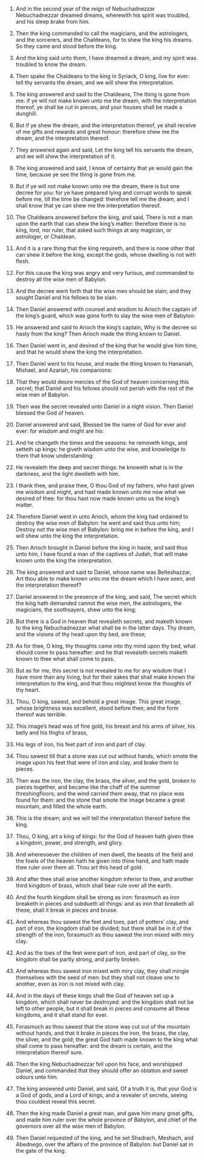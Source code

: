 1. And in the second year of the reign of Nebuchadnezzar
Nebuchadnezzar dreamed dreams, wherewith his spirit was troubled, and
his sleep brake from him.

2. Then the king commanded to call the magicians, and the
astrologers, and the sorcerers, and the Chaldeans, for to shew the
king his dreams. So they came and stood before the king.

3. And the king said unto them, I have dreamed a dream, and my spirit
was troubled to know the dream.

4. Then spake the Chaldeans to the king in Syriack, O king, live for
ever: tell thy servants the dream, and we will shew the
interpretation.

5. The king answered and said to the Chaldeans, The thing is gone
from me: if ye will not make known unto me the dream, with the
interpretation thereof, ye shall be cut in pieces, and your houses
shall be made a dunghill.

6. But if ye shew the dream, and the interpretation thereof, ye shall
receive of me gifts and rewards and great honour: therefore shew me
the dream, and the interpretation thereof.

7. They answered again and said, Let the king tell his servants the
dream, and we will shew the interpretation of it.

8. The king answered and said, I know of certainty that ye would gain
the time, because ye see the thing is gone from me.

9. But if ye will not make known unto me the dream, there is but one
decree for you: for ye have prepared lying and corrupt words to speak
before me, till the time be changed: therefore tell me the dream, and
I shall know that ye can shew me the interpretation thereof.

10. The Chaldeans answered before the king, and said, There is not a
man upon the earth that can shew the king’s matter: therefore there is
no king, lord, nor ruler, that asked such things at any magician, or
astrologer, or Chaldean.

11. And it is a rare thing that the king requireth, and there is none
other that can shew it before the king, except the gods, whose
dwelling is not with flesh.

12. For this cause the king was angry and very furious, and commanded
to destroy all the wise men of Babylon.

13. And the decree went forth that the wise men should be slain; and
they sought Daniel and his fellows to be slain.

14. Then Daniel answered with counsel and wisdom to Arioch the
captain of the king’s guard, which was gone forth to slay the wise men
of Babylon:

15. He answered and said to Arioch the king’s captain,
Why is the decree so hasty from the king? Then Arioch made the thing
known to Daniel.

16. Then Daniel went in, and desired of the king that he would give
him time, and that he would shew the king the interpretation.

17. Then Daniel went to his house, and made the thing known to
Hananiah, Mishael, and Azariah, his companions:

18. That they would
desire mercies of the God of heaven concerning this secret; that
Daniel and his fellows should not perish with the rest of the wise men
of Babylon.

19. Then was the secret revealed unto Daniel in a night vision. Then
Daniel blessed the God of heaven.

20. Daniel answered and said, Blessed be the name of God for ever and
ever: for wisdom and might are his:

21. And he changeth the times and
the seasons: he removeth kings, and setteth up kings: he giveth wisdom
unto the wise, and knowledge to them that know understanding:

22. He
revealeth the deep and secret things: he knoweth what is in the
darkness, and the light dwelleth with him.

23. I thank thee, and praise thee, O thou God of my fathers, who hast
given me wisdom and might, and hast made known unto me now what we
desired of thee: for thou hast now made known unto us the king’s
matter.

24. Therefore Daniel went in unto Arioch, whom the king had ordained
to destroy the wise men of Babylon: he went and said thus unto him;
Destroy not the wise men of Babylon: bring me in before the king, and
I will shew unto the king the interpretation.

25. Then Arioch brought in Daniel before the king in haste, and said
thus unto him, I have found a man of the captives of Judah, that will
make known unto the king the interpretation.

26. The king answered and said to Daniel, whose name was
Belteshazzar, Art thou able to make known unto me the dream which I
have seen, and the interpretation thereof?

27. Daniel answered in
the presence of the king, and said, The secret which the king hath
demanded cannot the wise men, the astrologers, the magicians, the
soothsayers, shew unto the king;

28. But there is a God in heaven
that revealeth secrets, and maketh known to the king Nebuchadnezzar
what shall be in the latter days. Thy dream, and the visions of thy
head upon thy bed, are these;

29. As for thee, O king, thy thoughts
came into thy mind upon thy bed, what should come to pass hereafter:
and he that revealeth secrets maketh known to thee what shall come to
pass.

30. But as for me, this secret is not revealed to me for any wisdom
that I have more than any living, but for their sakes that shall make
known the interpretation to the king, and that thou mightest know the
thoughts of thy heart.

31. Thou, O king, sawest, and behold a great image. This great image,
whose brightness was excellent, stood before thee; and the form
thereof was terrible.

32. This image’s head was of fine gold, his breast and his arms of
silver, his belly and his thighs of brass,

33. His legs of iron, his
feet part of iron and part of clay.

34. Thou sawest till that a stone was cut out without hands, which
smote the image upon his feet that were of iron and clay, and brake
them to pieces.

35. Then was the iron, the clay, the brass, the silver, and the gold,
broken to pieces together, and became like the chaff of the summer
threshingfloors; and the wind carried them away, that no place was
found for them: and the stone that smote the image became a great
mountain, and filled the whole earth.

36. This is the dream; and we will tell the interpretation thereof
before the king.

37. Thou, O king, art a king of kings: for the God of heaven hath
given thee a kingdom, power, and strength, and glory.

38. And wheresoever the children of men dwell, the beasts of the
field and the fowls of the heaven hath he given into thine hand, and
hath made thee ruler over them all. Thou art this head of gold.

39. And after thee shall arise another kingdom inferior to thee, and
another third kingdom of brass, which shall bear rule over all the
earth.

40. And the fourth kingdom shall be strong as iron: forasmuch as iron
breaketh in pieces and subdueth all things: and as iron that breaketh
all these, shall it break in pieces and bruise.

41. And whereas thou sawest the feet and toes, part of potters’ clay,
and part of iron, the kingdom shall be divided; but there shall be in
it of the strength of the iron, forasmuch as thou sawest the iron
mixed with miry clay.

42. And as the toes of the feet were part of iron, and part of clay,
so the kingdom shall be partly strong, and partly broken.

43. And whereas thou sawest iron mixed with miry clay, they shall
mingle themselves with the seed of men: but they shall not cleave one
to another, even as iron is not mixed with clay.

44. And in the days of these kings shall the God of heaven set up a
kingdom, which shall never be destroyed: and the kingdom shall not be
left to other people, but it shall break in pieces and consume all
these kingdoms, and it shall stand for ever.

45. Forasmuch as thou sawest that the stone was cut out of the
mountain without hands, and that it brake in pieces the iron, the
brass, the clay, the silver, and the gold; the great God hath made
known to the king what shall come to pass hereafter: and the dream is
certain, and the interpretation thereof sure.

46. Then the king Nebuchadnezzar fell upon his face, and worshipped
Daniel, and commanded that they should offer an oblation and sweet
odours unto him.

47. The king answered unto Daniel, and said, Of a truth it is, that
your God is a God of gods, and a Lord of kings, and a revealer of
secrets, seeing thou couldest reveal this secret.

48. Then the king made Daniel a great man, and gave him many great
gifts, and made him ruler over the whole province of Babylon, and
chief of the governors over all the wise men of Babylon.

49. Then Daniel requested of the king, and he set Shadrach, Meshach,
and Abednego, over the affairs of the province of Babylon: but Daniel
sat in the gate of the king.
